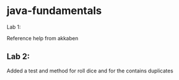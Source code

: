 # java-fundamentals

Lab 1:

Reference help from akkaben 

## Lab 2:

Added a test and method for roll dice and for the contains duplicates
